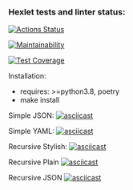 ### Hexlet tests and linter status:
[![Actions Status](https://github.com/DizzyProtos/python-project-lvl2/workflows/hexlet-check/badge.svg)](https://github.com/DizzyProtos/python-project-lvl2/actions)

[![Maintainability](https://api.codeclimate.com/v1/badges/3c57f72c068f3621b586/maintainability)](https://codeclimate.com/github/DizzyProtos/python-project-lvl2/maintainability)

[![Test Coverage](https://api.codeclimate.com/v1/badges/3c57f72c068f3621b586/test_coverage)](https://codeclimate.com/github/DizzyProtos/python-project-lvl2/test_coverage)


Installation:
- requires: >=python3.8, poetry
- make install


Simple JSON:
[![asciicast](https://asciinema.org/a/DgSmFVth0gg9gJ1g8MkEOxD0v.svg)](https://asciinema.org/a/DgSmFVth0gg9gJ1g8MkEOxD0v)


Simple YAML:
[![asciicast](https://asciinema.org/a/DgSmFVth0gg9gJ1g8MkEOxD0v.svg)](https://asciinema.org/a/DgSmFVth0gg9gJ1g8MkEOxD0v)


Recursive Stylish:
[![asciicast](https://asciinema.org/a/J50fdLWw5Bt2NQoIYcnxoMyhv.svg)](https://asciinema.org/a/J50fdLWw5Bt2NQoIYcnxoMyhv)


Recursive Plain
[![asciicast](https://asciinema.org/a/vi79Cvw6ihG1CC6jU1b00pcps.svg)](https://asciinema.org/a/vi79Cvw6ihG1CC6jU1b00pcps)


Recursive JSON
[![asciicast](https://asciinema.org/a/diOMW4cFAuMIp0hfi73AgFO54.svg)](https://asciinema.org/a/diOMW4cFAuMIp0hfi73AgFO54)

